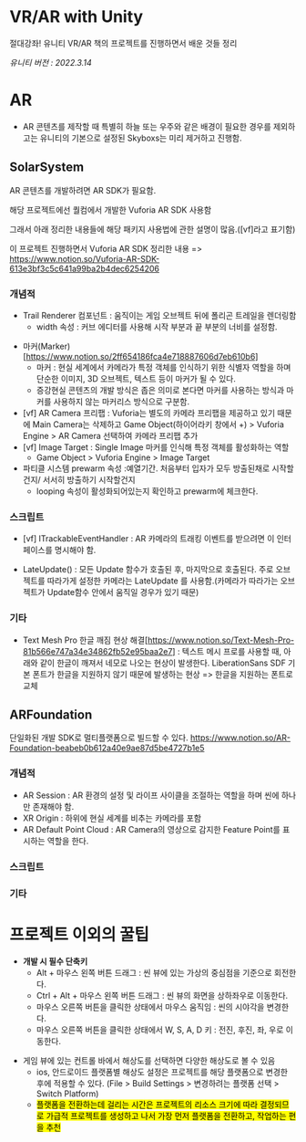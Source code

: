 # VR/AR with Unity

절대강좌! 유니티 VR/AR 책의 프로젝트를 진행하면서 배운 것들 정리

_유니티 버전 : 2022.3.14_

# AR

- AR 콘텐츠를 제작할 때 특별히 하늘 또는 우주와 같은 배경이 필요한 경우를 제외하고는 유니티의 기본으로 설정된 Skyboxs는 미리 제거하고 진행함.

## SolarSystem

AR 콘텐츠를 개발하려면 AR SDK가 필요함.

해당 프로젝트에선 퀄컴에서 개발한 Vuforia AR SDK 사용함

그래서 아래 정리한 내용들에 해당 패키지 사용법에 관한 설명이 많음.([vf]라고 표기함)

이 프로젝트 진행하면서 Vuforia AR SDK 정리한 내용 => https://www.notion.so/Vuforia-AR-SDK-613e3bf3c5c641a99ba2b4dec6254206

### 개념적

- Trail Renderer 컴포넌트 : 움직이는 게임 오브젝트 뒤에 폴리곤 트레일을 렌더링함
  - width 속성 : 커브 에디터를 사용해 시작 부분과 끝 부분의 너비를 설정함.

* 마커(Marker)[https://www.notion.so/2ff654186fca4e718887606d7eb610b6]
  - 마커 : 현실 세계에서 카메라가 특정 객체를 인식하기 위한 식별자 역할을 하며 단순한 이미지, 3D 오브젝트, 텍스트 등이 마커가 될 수 있다.
  - 증강현실 콘텐츠의 개발 방식은 좁은 의미로 본다면 마커를 사용하는 방식과 마커를 사용하지 않는 마커리스 방식으로 구분함.
* [vf] AR Camera 프리팹 : Vuforia는 별도의 카메라 프리팹을 제공하고 있기 때문에 Main Camera는 삭제하고 Game Object(하이어라키 창에서 +) > Vuforia Engine > AR Camera 선택하여 카메라 프리팹 추가
* [vf] Image Target : Single Image 마커를 인식해 특정 객체를 활성화하는 역할
  - Game Object > Vuforia Engine > Image Target
* 파티클 시스템 prewarm 속성 :예열기간. 처음부터 입자가 모두 방출된채로 시작할건지/ 서서히 방출하기 시작할건지
  - looping 속성이 활성화되어있는지 확인하고 prewarm에 체크한다.

### 스크립트

- [vf] ITrackableEventHandler : AR 카메라의 트래킹 이벤트를 받으려면 이 인터페이스를 명시해야 함.

* LateUpdate() : 모든 Update 함수가 호출된 후, 마지막으로 호출된다. 주로 오브젝트를 따라가게 설정한 카메라는 LateUpdate 를 사용함.(카메라가 따라가는 오브젝트가 Update함수 안에서 움직일 경우가 있기 때문)

### 기타

- Text Mesh Pro 한글 깨짐 현상 해결[https://www.notion.so/Text-Mesh-Pro-81b566e747a34e34862fb52e95baa2e7] : 텍스트 메시 프로를 사용할 때, 아래와 같이 한글이 깨져서 네모로 나오는 현상이 발생한다. LiberationSans SDF 기본 폰트가 한글을 지원하지 않기 때문에 발생하는 현상 => 한글을 지원하는 폰트로 교체

## ARFoundation

단일화된 개발 SDK로 멀티플랫폼으로 빌드할 수 있다.
https://www.notion.so/AR-Foundation-beabeb0b612a40e9ae87d5be4727b1e5

### 개념적

- AR Session : AR 환경의 설정 및 라이프 사이클을 조절하는 역할을 하며 씬에 하나만 존재해야 함.
- XR Origin : 하위에 현실 세계를 비추는 카메라를 포함
- AR Default Point Cloud : AR Camera의 영상으로 감지한 Feature Point를 표시하는 역할을 한다.

### 스크립트

### 기타

# 프로젝트 이외의 꿀팁

- **개발 시 필수 단축키**
  - Alt + 마우스 왼쪽 버튼 드래그 : 씬 뷰에 있는 가상의 중심점을 기준으로 회전한다.
  - Ctrl + Alt + 마우스 왼쪽 버튼 드래그 : 씬 뷰의 화면을 상하좌우로 이동한다.
  - 마우스 오른쪽 버튼을 클릭한 상태에서 마우스 움직임 : 씬의 시야각을 변경한다.
  - 마우스 오른쪽 버튼을 클릭한 상태에서 W, S, A, D 키 : 전진, 후진, 좌, 우로 이동한다.

* 게임 뷰에 있는 컨트롤 바에서 해상도를 선택하면 다양한 해상도로 볼 수 있음
  - ios, 안드로이드 플랫폼별 해상도 설정은 프로젝트를 해당 플랫폼으로 변경한 후에 적용할 수 있다. (File > Build Settings > 변경하려는 플랫폼 선택 > Switch Platform)
  * <span style="background-color: yellow; color: black;">플랫폼을 전환하는데 걸리는 시간은 프로젝트의 리소스 크기에 따라 결정되므로 가급적 프로젝트를 생성하고 나서 가장 먼저 플랫폼을 전환하고, 작업하는 편을 추천</span>
